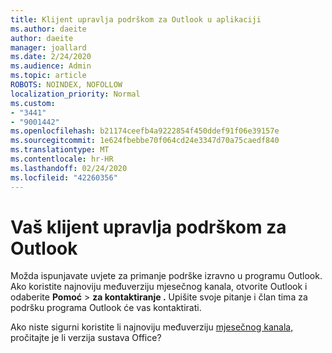 ```yaml
---
title: Klijent upravlja podrškom za Outlook u aplikaciji
ms.author: daeite
author: daeite
manager: joallard
ms.date: 2/24/2020
ms.audience: Admin
ms.topic: article
ROBOTS: NOINDEX, NOFOLLOW
localization_priority: Normal
ms.custom:
- "3441"
- "9001442"
ms.openlocfilehash: b21174ceefb4a9222854f450ddef91f06e39157e
ms.sourcegitcommit: 1e624fbebbe70f064cd24e3347d70a75caedf840
ms.translationtype: MT
ms.contentlocale: hr-HR
ms.lasthandoff: 02/24/2020
ms.locfileid: "42260356"
---
```

# <a name="your-tenant-is-piloting-in-app-support-for-outlook"></a>Vaš klijent upravlja podrškom za Outlook

Možda ispunjavate uvjete za primanje podrške izravno u programu Outlook. Ako koristite najnoviju međuverziju mjesečnog kanala, otvorite Outlook i odaberite **Pomoć** > **za kontaktiranje .** Upišite svoje pitanje i član tima za podršku programa Outlook će vas kontaktirati.

Ako niste sigurni koristite li najnoviju međuverziju [mjesečnog kanala,](https://support.office.com/article/932788B8-A3CE-44BF-BB09-E334518B8B19) pročitajte je li verzija sustava Office?